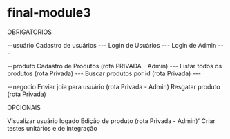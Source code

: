 # final-module3
OBRIGATORIOS

--usuário
 Cadastro de usuários --- 
 Login de Usuários --- 
 Login de Admin --- 
 
 --produto
 Cadastro de Produtos (rota PRIVADA - Admin) --- 
 Listar todos os produtos (rota Privada) --- 
 Buscar produtos por id (rota Privada) ---
 
 --negocio
 Enviar joia para usuário (rota Privada - Admin)
 Resgatar produto (rota Privada)



 OPCIONAIS

 Visualizar usuário logado
 Edição de produto (rota Privada - Admin)'
 Criar testes unitários e de integração